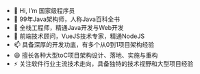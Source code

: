 - 👋 Hi, I’m 国家级程序员
- 👀 99年Java架构师，人称Java百科全书
- 🌱 全栈工程师，精通Java开发与Web开发
- 💞️ 前端技术顾问，VueJS技术专家，精通NodeJS
- 📫 具备深厚的开发功底，有多个从0到1项目架构经验
- 😄 擅长各种大型toC项目架构设计、落地、实施与重构
- ⚡ 关注软件行业主流技术走向，具备独特的技术视野和大型项目经验

<!---
NationalProgrammer6/NationalProgrammer6 is a ✨ special ✨ repository because its `README.md` (this file) appears on your GitHub profile.
You can click the Preview link to take a look at your changes.
--->
